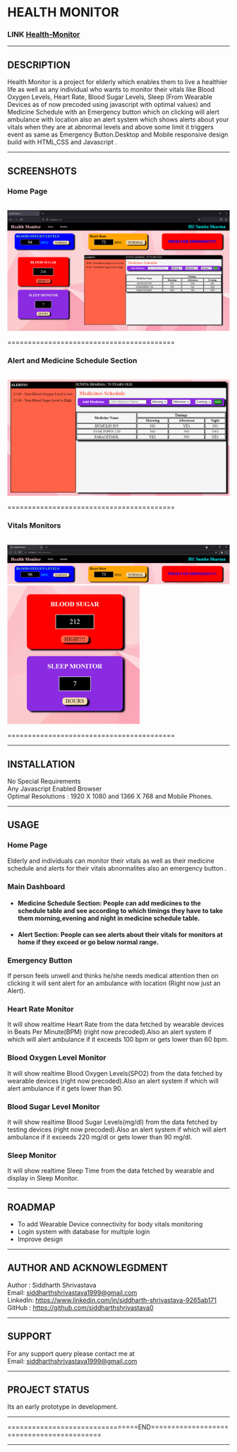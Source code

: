 # HEALTH MONITOR
### LINK [Health-Monitor](https://siddharthshrivastava0.github.io/Health-Monitor)
---
## DESCRIPTION
Health Monitor is a project for elderly which enables them to live a healthier life as well as any individual who wants to monitor their vitals like Blood Oxygen Levels, Heart Rate, Blood Sugar Levels, Sleep (From Wearable Devices as of now precoded using javascript with optimal values) and Medicine Schedule with an Emergency button which on clicking will alert ambulance with location also an alert system which shows alerts about your vitals when they are at abnormal levels and above some limit it triggers event as same as Emergency Button.Desktop and Mobile responsive design build with HTML,CSS and Javascript .

---
## SCREENSHOTS
### Home Page 
\
![Home](./Screenshots/home-desktop.png)

=========================================

### Alert and Medicine Schedule Section
\
![Main-Dashboard](Screenshots/main-dashboard.png)

=========================================
### Vitals Monitors
\
![Top-Monitors](Screenshots/top-monitors.png)
\
![Side-Monitors](Screenshots/side-monitors.png)

=========================================

---
## INSTALLATION
No Special Requirements \
Any Javascript Enabled Browser \
Optimal Resolutions : 1920 X 1080 and 1366 X 768 and Mobile Phones.

---
## USAGE
### Home Page
Elderly and individuals can monitor their vitals as well as their medicine schedule and alerts for their vitals abnormalites also an emergency button .
### Main Dashboard
* #### Medicine Schedule Section: People can add medicines to the schedule table and see according to which timings they have to take them morning,evening and night in medicine schedule table.
* #### Alert Section: People can see alerts about their vitals for monitors at home if they exceed or go below normal range.
### Emergency Button
If person feels unwell and thinks he/she needs medical attention then on clicking it will sent alert for an ambulance with location (Right now just an Alert).
### Heart Rate Monitor
It will show realtime Heart Rate from the data fetched by wearable devices in Beats Per Minute(BPM) (right now precoded).Also an alert system if which will alert ambulance if it exceeds 100 bpm or gets lower than 60 bpm.

### Blood Oxygen Level Monitor
It will show realtime Blood Oxygen Levels(SPO2) from the data fetched by wearable devices (right now precoded).Also an alert system if which will alert ambulance if it gets lower than 90.
### Blood Sugar Level Monitor
It will show realtime Blood Sugar Levels(mg/dl) from the data fetched by testing devices (right now precoded).Also an alert system if which will alert ambulance if it exceeds 220 mg/dl or gets lower than 90 mg/dl.
### Sleep Monitor
It will show realtime Sleep Time from the data fetched by wearable and display in Sleep Monitor.

---

## ROADMAP
* To add Wearable Device connectivity for body vitals monitoring 
* Login system with database for multiple login
* Improve design 
---
## AUTHOR AND ACKNOWLEGDMENT

Author : Siddharth Shrivastava \
Email: siddharthshrivastava1999@gmail.com \
LinkedIn: https://www.linkedin.com/in/siddharth-shrivastava-9265ab171 \
GitHub : https://github.com/siddharthshrivastava0 

---

## SUPPORT
For any support query please contact me at \
Email: siddharthshrivastava1999@gmail.com 


---
## PROJECT STATUS
Its an early prototype in development.

---

================================END==========================================

---

